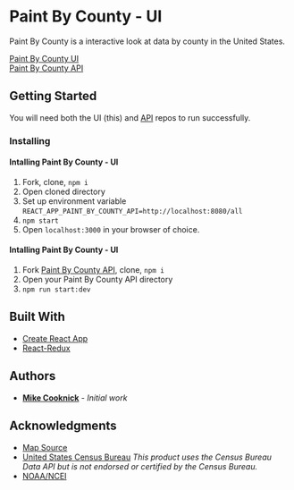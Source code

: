 # Paint By County - UI

Paint By County is a interactive look at data by county in the United States.

[Paint By County UI](https://github.com/Cooknick/Paint-By-County) <br>
[Paint By County API](https://github.com/Cooknick/Paint-By-County-API)

## Getting Started

You will need both the UI (this) and [API](https://github.com/Cooknick/Paint-By-County-API) repos to run successfully.

### Installing

#### Intalling Paint By County - UI
1. Fork, clone, `npm i`
2. Open cloned directory
3. Set up environment variable `REACT_APP_PAINT_BY_COUNTY_API=http://localhost:8080/all`
4. `npm start`
5. Open `localhost:3000` in your browser of choice.

#### Intalling Paint By County - UI
1. Fork [Paint By County API](https://github.com/Cooknick/Paint-By-County-API), clone, `npm i`
2. Open your Paint By County API directory
3. `npm run start:dev`

## Built With

* [Create React App](https://reactjs.org/docs/create-a-new-react-app.html)
* [React-Redux](https://react-redux.js.org/introduction/quick-start)

## Authors

* [**Mike Cooknick**](http://twitter.com/mikecooknick) - *Initial work*

## Acknowledgments
* [Map Source](https://commons.wikimedia.org/wiki/File:Usa_counties_large.svg)
* [United States Census Bureau](https://www.census.gov/) _This product uses the Census Bureau Data API but is not endorsed or certified by the Census Bureau._
* [NOAA/NCEI](https://www.ncei.noaa.gov/)
